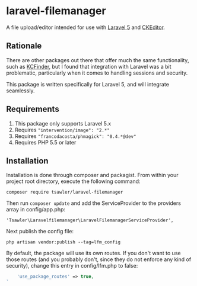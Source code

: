 # laravel-filemanager

A file upload/editor intended for use with [Laravel 5](http://www.laravel.com/ "Title") and [CKEditor](http://ckeditor.com/).

## Rationale

There are other packages out there that offer much the same functionality, such as [KCFinder](http://kcfinder.sunhater.com/),
but I found that integration with Laravel was a bit problematic, particularly when it comes to handling sessions
and security.

This package is written specifically for Laravel 5, and will integrate seamlessly.

## Requirements

1. This package only supports Laravel 5.x
1. Requires `"intervention/image": "2.*"`
1. Requires `"francodacosta/phmagick": "0.4.*@dev"`
1. Requires PHP 5.5 or later

## Installation

Installation is done through composer and packagist. From within your project root directory, execute the 
following command:

`composer require tsawler/laravel-filemanager`

Then run `composer update` and add the ServiceProvider to the providers array in config/app.php:

`'Tsawler\Laravelfilemanager\LaravelFilemanagerServiceProvider',`

Next publish the config file:

`php artisan vendor:publish --tag=lfm_config`

By default, the package will use its own routes. If you don't want to use those routes (and you probably don't,
since they do not enforce any kind of security), change this entry in config/lfm.php to false:

```php
    'use_package_routes' => true,
`
